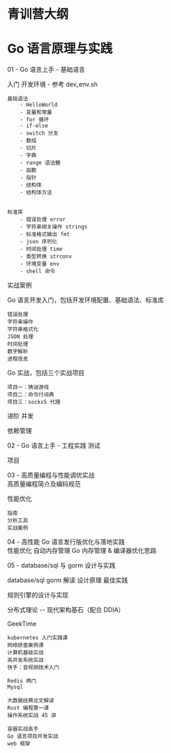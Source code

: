 

# 青训营大纲


# Go 语言原理与实践

01 - Go 语言上手 - 基础语言 

入门
    开发环境
        - 参考 dev_env.sh

    基础语法
        - HelloWorld
        - 变量和常量
        - for 循环
        - if-else
        - switch 分支
        - 数组
        - 切片
        - 字典
        - range 语法糖
        - 函数
        - 指针
        - 结构体
        - 结构体方法


    标准库
        - 错误处理 error
        - 字符串相关操作 strings
        - 标准格式输出 fmt
        - json 序列化
        - 时间处理 time
        - 类型转换 strconv
        - 环境变量 env
        - shell 命令

实战案例

Go 语言开发入门，包括开发环境配置、基础语法、标准库

    错误处理
    字符串操作
    字符串格式化
    JSON 处理
    时间处理
    数字解析
    进程信息



Go 实战，包括三个实战项目

    项目一：猜谜游戏
    项目二：命令行词典
    项目三：socks5 代理





进阶
    并发


依赖管理




02 - Go 语言上手 - 工程实践 
测试


项目

03 - 高质量编程与性能调优实战  
高质量编程简介及编码规范

性能优化

    指南
    分析工具
    实战案例


04 - 高性能 Go 语言发行版优化与落地实践  
性能优化
自动内存管理
Go 内存管理 & 编译器优化思路

05 - database/sql 与 gorm 设计与实践  

database/sql 
gorm 
    解读
    设计原理
    最佳实践


规则引擎的设计与实现



分布式理论 -- 现代架构基石（配合 DDIA）

     



GeekTime

    kubernetes 入门实践课
    网络排查案例课
    计算机基础实战
    高并发系统实战
    快手：音视频技术入门

    Redis 两门
    Mysql

    大数据经典论文解读
    Rust 编程第一课
    操作系统实战 45 讲

    容器实战高手
    Go 语言项目开发实战
    web 框架